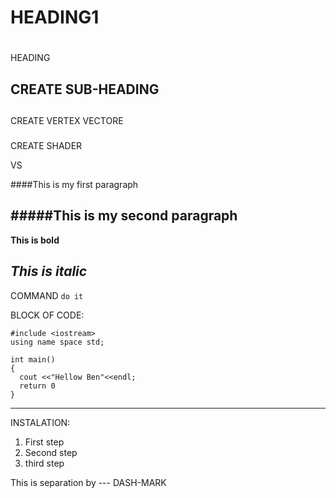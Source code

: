 HEADING1
===
#
HEADING

CREATE SUB-HEADING
---

##
CREATE VERTEX VECTORE

###
CREATE SHADER

VS

####This is my first paragraph

#####This is my second paragraph
---
**This is bold**

*This is italic*
---
COMMAND `do it`

BLOCK OF CODE:
```
#include <iostream>
using name space std;

int main()
{
  cout <<"Hellow Ben"<<endl;
  return 0
}
```
---

INSTALATION:
1. First step
2. Second step
3. third step

This is separation by --- DASH-MARK
